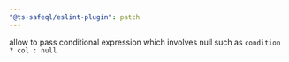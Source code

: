 ```yaml
---
"@ts-safeql/eslint-plugin": patch
---
```


allow to pass conditional expression which involves null such as `condition ? col : null`
